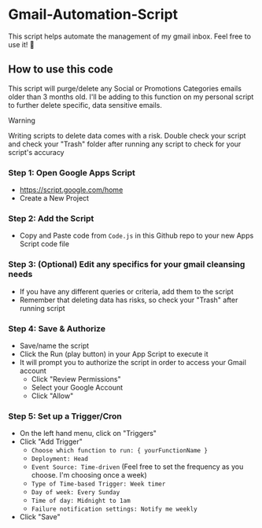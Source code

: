 # Gmail-Automation-Script
This script helps automate the management of my gmail inbox.  Feel free to use it! 🤠

## How to use this code
This script will purge/delete any Social or Promotions Categories emails older than 3 months old.  I'll be adding to this function on my personal script to further delete specific, data sensitive emails.
> [!WARNING]  
> Writing scripts to delete data comes with a risk.  Double check your script and check your "Trash" folder after running any script to check for your script's accuracy

### Step 1: Open Google Apps Script
* https://script.google.com/home
* Create a New Project

### Step 2: Add the Script
* Copy and Paste code from `Code.js` in this Github repo to your new Apps Script code file

### Step 3: (Optional) Edit any specifics for your gmail cleansing needs
* If you have any different queries or criteria, add them to the script
* Remember that deleting data has risks, so check your "Trash" after running script

### Step 4: Save & Authorize
* Save/name the script
* Click the Run (play button) in your App Script to execute it
* It will prompt you to authorize the script in order to access your Gmail account
  * Click "Review Permissions"
  * Select your Google Account
  * Click "Allow"
 
### Step 5: Set up a Trigger/Cron
* On the left hand menu, click on "Triggers"
* Click "Add Trigger"
  * `Choose which function to run: { yourFunctionName }`
  * `Deployment: Head`
  * `Event Source: Time-driven` (Feel free to set the frequency as you choose.  I'm choosing once a week)
  * `Type of Time-based Trigger: Week timer`
  * `Day of week: Every Sunday`
  * `Time of day: Midnight to 1am`
  * `Failure notification settings: Notify me weekly`
* Click "Save"



